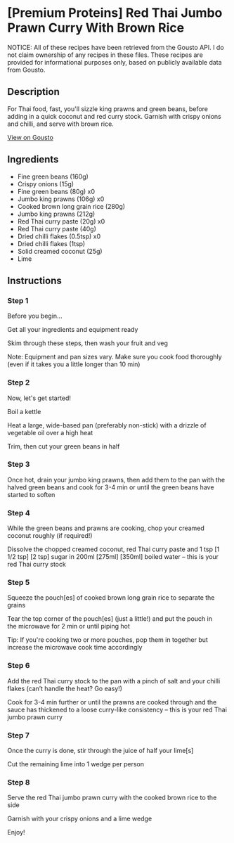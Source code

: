 # [Premium Proteins] Red Thai Jumbo Prawn Curry With Brown Rice

NOTICE: All of these recipes have been retrieved from the Gousto API. I do not claim ownership of any recipes in these files. These recipes are provided for informational purposes only, based on publicly available data from Gousto.

## Description

For Thai food, fast, you'll sizzle king prawns and green beans, before adding in a quick coconut and red curry stock. Garnish with crispy onions and chilli, and serve with brown rice.

[View on Gousto](https://www.gousto.co.uk/recipes/cookbook/premium-proteins-red-thai-jumbo-prawn-curry-with-brown-rice)

## Ingredients

- Fine green beans (160g)
- Crispy onions (15g)
- Fine green beans (80g) x0
- Jumbo king prawns (106g) x0
- Cooked brown long grain rice (280g)
- Jumbo king prawns (212g)
- Red Thai curry paste (20g) x0
- Red Thai curry paste (40g)
- Dried chilli flakes (0.5tsp) x0
- Dried chilli flakes (1tsp)
- Solid creamed coconut (25g)
- Lime

## Instructions

### Step 1

Before you begin...

Get all your ingredients and equipment ready

Skim through these steps, then wash your fruit and veg

Note: Equipment and pan sizes vary. Make sure you cook food thoroughly (even if it takes you a little longer than 10 min)

### Step 2

Now, let's get started!

Boil a kettle

Heat a large, wide-based pan (preferably non-stick) with a drizzle of vegetable oil over a high heat

Trim, then cut your green beans in half

### Step 3

Once hot, drain your jumbo king prawns, then add them to the pan with the halved green beans and cook for 3-4 min or until the green beans have started to soften

### Step 4

While the green beans and prawns are cooking, chop your creamed coconut roughly (if required!)

Dissolve the chopped creamed coconut, red Thai curry paste and 1 tsp <span class="text-purple">[1 1/2 tsp] </span><span class="text-danger">[2 tsp]</span> sugar in 200ml <span class="text-purple">[275ml] </span><span class="text-danger">[350ml]</span> boiled water – this is your red Thai curry stock

### Step 5

Squeeze the pouch[es] of cooked brown long grain rice to separate the grains

Tear the top corner of the pouch[es] (just a little!) and put the pouch in the microwave for 2 min or until piping hot

Tip: If you're cooking two or more pouches, pop them in together but increase the microwave cook time accordingly

### Step 6

Add the red Thai curry stock to the pan with a pinch of salt and your chilli flakes (can’t handle the heat? Go easy!)

Cook for 3-4 min further or until the prawns are cooked through and the sauce has thickened to a loose curry-like consistency – this is your red Thai jumbo prawn curry

### Step 7

Once the curry is done, stir through the juice of half your lime[s]

Cut the remaining lime into 1 wedge per person

### Step 8

Serve the red Thai jumbo prawn curry with the cooked brown rice to the side

Garnish with your crispy onions and a lime wedge

Enjoy!


